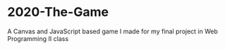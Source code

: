 # 2020-The-Game
A Canvas and JavaScript based game I made for my final project in Web Programming II class
